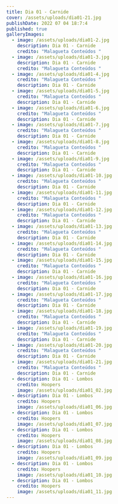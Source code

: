 ```yaml
---
title: Dia 01 - Carnide
cover: /assets/uploads/dia01-21.jpg
publishDate: 2022 07 04 18:7:4
published: true
galleryImages:
  - image: /assets/uploads/dia01-2.jpg
    description: Dia 01 - Carnide
    credito: "Malagueta Conteúdos "
  - image: /assets/uploads/dia01-3.jpg
    description: Dia 01 - Carnide
    credito: "Malagueta Conteúdos "
  - image: /assets/uploads/dia01-4.jpg
    credito: "Malagueta Conteúdos "
    description: Dia 01 - Carnide
  - image: /assets/uploads/dia01-5.jpg
    credito: "Malagueta Conteúdos "
    description: Dia 01 - Carnide
  - image: /assets/uploads/dia01-6.jpg
    credito: "Malagueta Conteúdos "
    description: Dia 01 - Carnide
  - image: /assets/uploads/dia01-7.jpg
    credito: "Malagueta Conteúdos "
    description: Dia 01 - Carnide
  - image: /assets/uploads/dia01-8.jpg
    credito: "Malagueta Conteúdos "
    description: Dia 01 - Carnide
  - image: /assets/uploads/dia01-9.jpg
    credito: "Malagueta Conteúdos "
    description: Dia 01 - Carnide
  - image: /assets/uploads/dia01-10.jpg
    credito: "Malagueta Conteúdos "
    description: Dia 01 - Carnide
  - image: /assets/uploads/dia01-11.jpg
    credito: "Malagueta Conteúdos "
    description: Dia 01 - Carnide
  - image: /assets/uploads/dia01-12.jpg
    credito: "Malagueta Conteúdos "
    description: Dia 01 - Carnide
  - image: /assets/uploads/dia01-13.jpg
    credito: "Malagueta Conteúdos "
    description: Dia 01 - Carnide
  - image: /assets/uploads/dia01-14.jpg
    credito: "Malagueta Conteúdos "
    description: Dia 01 - Carnide
  - image: /assets/uploads/dia01-15.jpg
    credito: "Malagueta Conteúdos "
    description: Dia 01 - Carnide
  - image: /assets/uploads/dia01-16.jpg
    credito: "Malagueta Conteúdos "
    description: Dia 01 - Carnide
  - image: /assets/uploads/dia01-17.jpg
    credito: "Malagueta Conteúdos "
    description: Dia 01 - Carnide
  - image: /assets/uploads/dia01-18.jpg
    credito: "Malagueta Conteúdos "
    description: Dia 01 - Carnide
  - image: /assets/uploads/dia01-19.jpg
    credito: "Malagueta Conteúdos "
    description: Dia 01 - Carnide
  - image: /assets/uploads/dia01-20.jpg
    credito: "Malagueta Conteúdos "
    description: Dia 01 - Carnide
  - image: /assets/uploads/dia01-21.jpg
    credito: "Malagueta Conteúdos "
    description: Dia 01 - Carnide
  - description: Dia 01 - Lombos
    credito: Hoopers
    image: /assets/uploads/dia01_02.jpg
  - description: Dia 01 - Lombos
    credito: Hoopers
    image: /assets/uploads/dia01_06.jpg
  - description: Dia 01 - Lombos
    credito: Hoopers
    image: /assets/uploads/dia01_07.jpg
  - description: Dia 01 - Lombos
    credito: Hoopers
    image: /assets/uploads/dia01_08.jpg
  - description: Dia 01 - Lombos
    credito: Hoopers
    image: /assets/uploads/dia01_09.jpg
  - description: Dia 01 - Lombos
    credito: Hoopers
    image: /assets/uploads/dia01_10.jpg
  - description: Dia 01 - Lombos
    credito: Hoopers
    image: /assets/uploads/dia01_11.jpg
---
```

